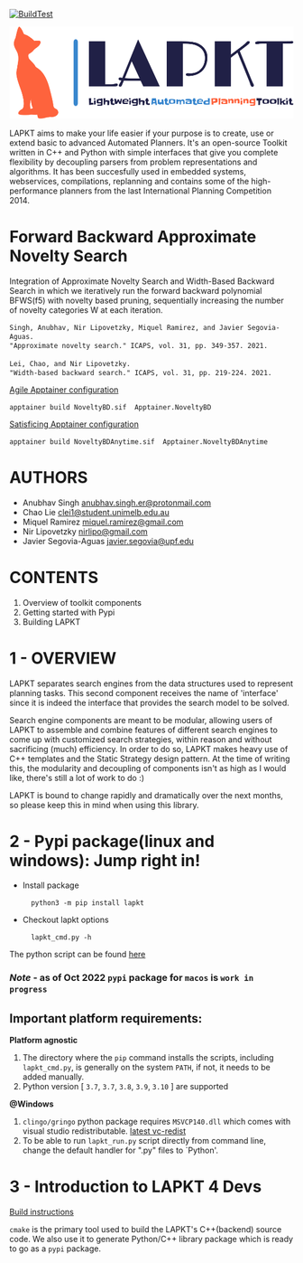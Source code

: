 [![BuildTest](https://github.com/ipc2023-classical/planner30/actions/workflows/build_test.yml/badge.svg)](https://github.com/ipc2023-classical/planner30/actions/workflows/build_test.yml)


![LAPKT](cmake/docs/resources/logo/lapkt-low-resolution-logo-color-on-transparent-background.png)

LAPKT aims to make your life easier if your purpose is to create, use or extend basic to advanced Automated Planners. It's an open-source Toolkit written in C++ and Python with simple interfaces that give you complete flexibility by decoupling parsers from problem representations and algorithms. It has been succesfully used in embedded systems, webservices, compilations, replanning and contains some of the high-performance planners from the last International Planning Competition 2014.


# Forward Backward Approximate Novelty Search

Integration of Approximate Novelty Search and Width-Based Backward Search in which we iteratively run the forward backward polynomial BFWS(f5) with novelty based pruning, sequentially increasing the number of novelty categories W at each iteration.

	Singh, Anubhav, Nir Lipovetzky, Miquel Ramirez, and Javier Segovia-Aguas. 
	"Approximate novelty search." ICAPS, vol. 31, pp. 349-357. 2021.

	Lei, Chao, and Nir Lipovetzky. 
	"Width-based backward search." ICAPS, vol. 31, pp. 219-224. 2021.


[Agile Apptainer configuration](Apptainer.NoveltyBD)

	apptainer build NoveltyBD.sif  Apptainer.NoveltyBD

[Satisficing Apptainer configuration](Apptainer.NoveltyBDAnytime)

	apptainer build NoveltyBDAnytime.sif  Apptainer.NoveltyBDAnytime

AUTHORS
=======

- Anubhav Singh <anubhav.singh.er@protonmail.com>
- Chao Lie <clei1@student.unimelb.edu.au>
- Miquel Ramirez <miquel.ramirez@gmail.com>
- Nir Lipovetzky <nirlipo@gmail.com>
- Javier Segovia-Aguas <javier.segovia@upf.edu>

CONTENTS
========

1. Overview of toolkit components
2. Getting started with Pypi
2. Building LAPKT

1 - OVERVIEW
===========

LAPKT separates search engines from the data structures used to represent
planning tasks. This second component receives the name of 'interface' since
it is indeed the interface that provides the search model to be solved.

Search engine components are meant to be modular, allowing users of LAPKT to
assemble and combine features of different search engines to come up with customized
search strategies, within reason and without sacrificing (much) efficiency. In order to
do so, LAPKT makes heavy use of C++ templates and the Static Strategy design pattern.
At the time of writing this, the modularity and decoupling of components isn't as high 
as I would like, there's still a lot of work to do :)

LAPKT is bound to change rapidly and dramatically over the next months, so please keep
this in mind when using this library.


2 - Pypi package(linux and windows): Jump right in!
==============

- Install package

		python3 -m pip install lapkt

- Checkout lapkt options

		lapkt_cmd.py -h

The python script can be found [here](https://github.com/LAPKT-dev/LAPKT-public/blob/Devel2.0/src/python/_package/script/lapkt_cmd.py)
### *Note* - as of Oct 2022 `pypi` package for `macos` is `work in progress` 

## Important platform requirements:  

**Platform agnostic**

1. The directory where the `pip` command installs the scripts, including `lapkt_cmd.py`, is generally on the system `PATH`, if not, it needs to be added manually.
2. Python version [ `3.7`, `3.7`, `3.8`, `3.9`, `3.10` ] are supported

**@Windows**

1. `clingo/gringo` python package requires `MSVCP140.dll` which comes with visual studio redistributable. [latest vc-redist](https://docs.microsoft.com/en-us/cpp/windows/latest-supported-vc-redist)
2. To be able to run `lapkt_run.py` script directly from command line, change the default handler for ".py" files to `Python'.

3 - Introduction to LAPKT 4 Devs
================================


[Build instructions](developersguide/build.md)

`cmake` is the primary tool used to build the LAPKT's C++(backend) source code. We also use it to generate Python/C++ library package which is ready to go as a `pypi` package. 






